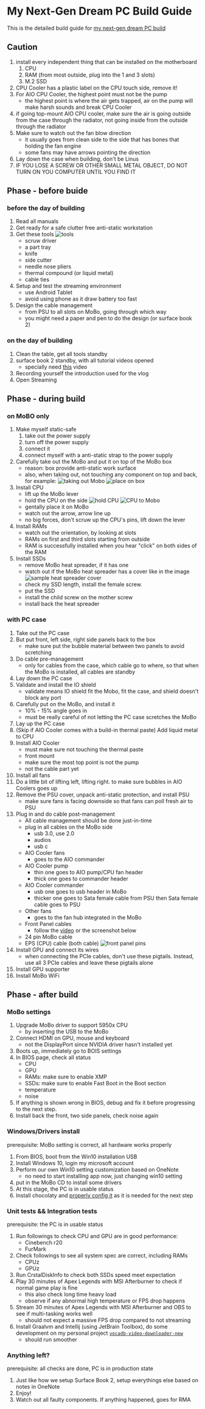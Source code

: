 # My Next-Gen Dream PC Build Guide

This is the detailed build guide for [my next-gen dream PC build](https://ca.pcpartpicker.com/user/CXwudi/saved/#view=MqFGGX)
## Caution

1. install every independent thing that can be installed on the motherboard
   1. CPU
   2. RAM (from most outside, plug into the 1 and 3 slots)
   3. M.2 SSD
2. CPU Cooler has a plastic label on the CPU touch side, remove it!
3. For AIO CPU Cooler, the highest point must not be the pump
   - the highest point is where the air gets trapped, air on the pump will make harsh sounds and break CPU Cooler
4. if going top-mount AIO CPU cooler, make sure the air is going outside from the case through the radiator, not going inside from the outside through the radiator
5. Make sure to watch out the fan blow direction
   - it usually goes from clean side to the side that has bones that holding the fan engine
   - some fans may have arrows pointing the direction
6. Lay down the case when building, don't be Linus
7. IF YOU LOSE A SCREW OR OTHER SMALL METAL OBJECT, DO NOT TURN ON YOU COMPUTER UNTIL YOU FIND IT

## Phase - before buide

### before the day of building

1. Read all manuals
2. Get ready for a safe clutter free anti-static workstation
3. Get these tools
![tools](./Screenshot%202021-08-11%20001202.png)
   - scruw driver
   - a part tray
   - knife
   - side cutter
   - needle nose pliers
   - thermal compound (or liquid metal)
   - cable ties
4. Setup and test the streaming environment
   - use Android Tablet
   - avoid using phone as it draw battery too fast
5. Design the cable management
   - from PSU to all slots on MoBo, going through which way
   - you might need a paper and pen to do the design (or surface book 2)

### on the day of building

1. Clean the table, get all tools standby
2. surface book 2 standby, with all tutorial videos opened
   - specially need [this](https://www.youtube.com/watch?v=PXaLc9AYIcg) video
3. Recording yourself the introduction used for the vlog
4. Open Streaming

## Phase - during build

### on MoBO only

1. Make myself static-safe
   1. take out the power supply
   2. turn off the power supply
   3. connect it
   4. connect myself with a anti-static strap to the power supply
2. Carefully take out the MoBo and put it on top of the MoBo box
   - reason: box provide anti-static work surface
   - also, when taking out, not touching any component on top and back, for example:
![taking out Mobo](./Screenshot%202021-08-15%20180651.png)
![place on box](./Screenshot%202021-08-15%20180812.png)
3. Install CPU
   - lift up the MoBo lever
   - hold the CPU on the side
![hold CPU](./Screenshot%202021-08-15%20181129.png)
![CPU to Mobo](Screenshot%202021-08-15%20181225.png)
   - gentally place it on MoBo
   - watch out the arrow, arrow line up
   - no big forces, don't scruw up the CPU's pins, lift down the lever
4. Install RAMs
   - watch out the orientation, by looking at slots
   - RAMs on first and third slots starting from outside
   - RAM is successfully installed when you hear "click" on both sides of the RAM
5. Install SSDs
   - remove MoBo heat spreader, if it has one
   - watch out if the MoBo heat spreader has a cover like in the image
![sample heat spreader cover](./Screenshot%202021-08-15%20181707.png)
   - check my SSD length, install the female screw.
   - put the SSD
   - install the child screw on the mother screw 
   - install back the heat spreader

### with PC case

1. Take out the PC case
2. But put front, left side, right side panels back to the box
   - make sure put the bubble material between two panels to avoid scretching
3. Do cable pre-management
   - only for cables from the case, which cable go to where, so that when the MoBo is installed, all cables are standby
4. Lay down the PC case
5. Validate and install the IO shield
   - validate means IO shield fit the Mobo, fit the case, and shield doesn't block any port
6. Carefully put on the MoBo, and install it
   - 10% - 15% angle goes in
   - must be really careful of not letting the PC case scretches the MoBo
7. Lay up the PC case
8. (Skip if AIO Cooler comes with a build-in thermal paste) Add liquid metal to CPU
9. Install AIO Cooler
   - must make sure not touching the thermal paste
   - front mount
   - make sure the most top point is not the pump
   - not the cable part yet
10. Install all fans
11. Do a little bit of lifting left, lifting right. to make sure bubbles in AIO Coolers goes up
12. Remove the PSU cover, unpack anti-static protection, and install PSU
    - make sure fans is facing downside so that fans can poll fresh air to PSU
13. Plug in and do cable post-management
    - All cable management should be done just-in-time
    - plug in all cables on the MoBo side
      - usb 3.0, use 2.0
      - audios
      - usb c
    - AIO Cooler fans
      - goes to the AIO commander
    - AIO Cooler pump
      - thin one goes to AIO pump/CPU fan header
      - thick one goes to commander header
    - AIO Cooler commander
      - usb one goes to usb header in MoBo
      - thicker one goes to Sata female cable from PSU then Sata female cable goes to PSU
    - Other fans
      - goes to the fan hub integrated in the MoBo
    - Front Panel cables
      - follow the [video](https://youtu.be/PXaLc9AYIcg?t=2978) or the screenshot below
    - 24 pin MoBo cable
    - EPS (CPU) cable (both cable)
![front panel pins](Screenshot%202021-08-16%20180348.png)
1.  Install GPU and connect its wires
    - when connecting the PCIe cables, don't use these pigtails. Instead, use all 3 PCIe cables and leave these pigtails alone
2.  Install GPU supporter
3.  Install MoBo WiFi

## Phase - after build

### MoBo settings

1. Upgrade MoBo driver to support 5950x CPU
   - by inserting the USB to the MoBo
2. Connect HDMI on GPU, mouse and keyboard
   - not the DisplayPort since NVIDIA driver hasn't installed yet
3. Boots up, immediately go to BOIS settings
4. In BIOS page, check all status
   - CPU
   - GPU
   - RAMs: make sure to enable XMP
   - SSDs: make sure to enable Fast Boot in the Boot section
   - temperature
   - noise
5. If anything is shown wrong in BIOS, debug and fix it before progressing to the next step.
6. Install back the front, two side panels, check noise again

### Windows/Drivers install

prerequisite: MoBo setting is correct, all hardware works properly

1. From BIOS, boot from the Win10 installation USB
2. Install Windows 10, login my microsoft account
3. Perform our own Win10 setting customization based on OneNote
   - no need to start installing app now, just changing win10 setting
4. put in the MoBo CD to install some drivers
5. At this stage, the PC is in usable status
6. Install chocolaty and [properly config it](https://stackoverflow.com/a/45019227/8529009) as it is needed for the next step

### Unit tests && Integration tests

prerequisite: the PC is in usable status

1. Run followings to check CPU and GPU are in good performance:
   - Cinebench r20
   - FurMark
2. Check followings to see all system spec are correct, including RAMs
   - CPUz
   - GPUz
3. Run CrstalDiskInfo to check both SSDs speed meet expectation
4. Play 30 minutes of Apex Legends with MSI Afterburner to check if normal game play is fine
   - this also check long time heavy load
   - observe if any abnormal high temperature or FPS drop happens
5. Stream 30 minutes of Apex Legends with MSI Afterburner and OBS to see if multi-tasking works well
   - should not expect a massive FPS drop compared to not streaming
6. Install Graalvm and Intellij (using JetBrain Toolbox), do some development on my personal project [`vocadb-video-downloader-new`](https://github.com/CXwudi/vocadb-video-downloader-new)
   - should run smoother

### Anything left?

prerequisite: all checks are done, PC is in production state

1. Just like how we setup Surface Book 2, setup everythings else based on notes in OneNote
2. Enjoy!
3. Watch out all faulty components. If anything happened, goes for RMA
